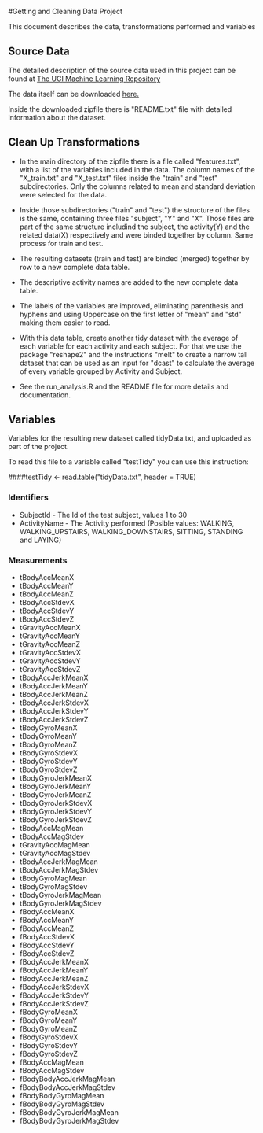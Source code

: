#Getting and Cleaning Data Project

This document describes the data, transformations performed and variables 


## Source Data
The detailed description of the source data used in this project can be found at [The UCI Machine Learning Repository](http://archive.ics.uci.edu/ml/datasets/Human+Activity+Recognition+Using+Smartphones)

The data itself can be downloaded [here.](https://d396qusza40orc.cloudfront.net/getdata%2Fprojectfiles%2FUCI%20HAR%20Dataset.zip)

Inside the downloaded zipfile there is "README.txt" file with detailed information about the dataset.

## Clean Up Transformations

* In the main directory of the zipfile there is a file called "features.txt", with a list of the variables included in the data. The column names of the "X_train.txt" and "X_test.txt" files inside the "train" and "test" subdirectories. Only the columns related to mean and standard deviation were selected for the data.

* Inside those subdirectories ("train" and "test") the structure of the files is the same, containing three files "subject", "Y" and "X". Those files are part of the same structure includind the subject, the activity(Y) and the related data(X) respectively and were binded together by column. Same process for train and test.

* The resulting datasets (train and test) are binded (merged) together by row to a new complete data table.

* The descriptive activity names are added to the new complete data table.

* The labels of the variables are improved, eliminating parenthesis and hyphens and using Uppercase on the first letter of "mean" and "std" making them easier to read.

* With this data table, create another tidy dataset with the average of each variable for each activity and each subject. For that we use the package "reshape2" and the instructions "melt" to create a narrow tall dataset that can be used as an input for "dcast" to calculate the average of every variable grouped by Activity and Subject.

* See the run_analysis.R and the README file for more details and documentation.



## Variables

Variables for the resulting new dataset called tidyData.txt, and uploaded as part of the project.

To read this file to a variable called "testTidy" you can use this instruction:

####testTidy <- read.table("tidyData.txt", header = TRUE)

### Identifiers

* SubjectId - The Id of the test subject, values 1 to 30
* ActivityName - The Activity performed (Posible values: WALKING, WALKING_UPSTAIRS,      WALKING_DOWNSTAIRS, SITTING, STANDING and LAYING)

### Measurements

* tBodyAccMeanX
* tBodyAccMeanY
* tBodyAccMeanZ
* tBodyAccStdevX
* tBodyAccStdevY
* tBodyAccStdevZ
* tGravityAccMeanX
* tGravityAccMeanY
* tGravityAccMeanZ
* tGravityAccStdevX
* tGravityAccStdevY
* tGravityAccStdevZ
* tBodyAccJerkMeanX
* tBodyAccJerkMeanY
* tBodyAccJerkMeanZ
* tBodyAccJerkStdevX
* tBodyAccJerkStdevY
* tBodyAccJerkStdevZ
* tBodyGyroMeanX
* tBodyGyroMeanY
* tBodyGyroMeanZ
* tBodyGyroStdevX
* tBodyGyroStdevY
* tBodyGyroStdevZ
* tBodyGyroJerkMeanX
* tBodyGyroJerkMeanY
* tBodyGyroJerkMeanZ
* tBodyGyroJerkStdevX
* tBodyGyroJerkStdevY
* tBodyGyroJerkStdevZ
* tBodyAccMagMean
* tBodyAccMagStdev
* tGravityAccMagMean
* tGravityAccMagStdev
* tBodyAccJerkMagMean
* tBodyAccJerkMagStdev
* tBodyGyroMagMean
* tBodyGyroMagStdev
* tBodyGyroJerkMagMean
* tBodyGyroJerkMagStdev
* fBodyAccMeanX
* fBodyAccMeanY
* fBodyAccMeanZ
* fBodyAccStdevX
* fBodyAccStdevY
* fBodyAccStdevZ
* fBodyAccJerkMeanX
* fBodyAccJerkMeanY
* fBodyAccJerkMeanZ
* fBodyAccJerkStdevX
* fBodyAccJerkStdevY
* fBodyAccJerkStdevZ
* fBodyGyroMeanX
* fBodyGyroMeanY
* fBodyGyroMeanZ
* fBodyGyroStdevX
* fBodyGyroStdevY
* fBodyGyroStdevZ
* fBodyAccMagMean
* fBodyAccMagStdev
* fBodyBodyAccJerkMagMean
* fBodyBodyAccJerkMagStdev
* fBodyBodyGyroMagMean
* fBodyBodyGyroMagStdev
* fBodyBodyGyroJerkMagMean
* fBodyBodyGyroJerkMagStdev
